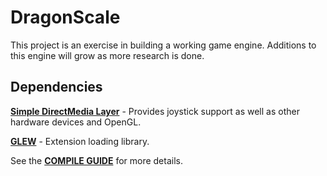# DragonScale

This project is an exercise in building a working game engine. Additions to
this engine will grow as more research is done.

## Dependencies

[**Simple DirectMedia Layer**](http://www.libsdl.org/tmp/download-2.0.php) - Provides joystick support as well as other hardware devices and OpenGL.

[**GLEW**](http://glew.sourceforge.net/) - Extension loading library.

See the [**COMPILE GUIDE**](https://github.com/DoryuX/DragonScale/blob/master/COMPILE.md) for more details.